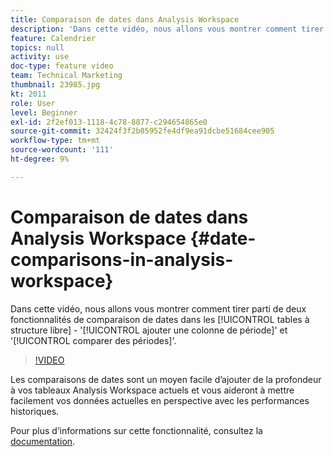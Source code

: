 ```yaml
---
title: Comparaison de dates dans Analysis Workspace
description: 'Dans cette vidéo, nous allons vous montrer comment tirer parti de deux fonctions de comparaison de dates dans les tableaux à structure libre : "ajouter une colonne de période" et "comparer des périodes".'
feature: Calendrier
topics: null
activity: use
doc-type: feature video
team: Technical Marketing
thumbnail: 23985.jpg
kt: 2011
role: User
level: Beginner
exl-id: 2f2ef013-1118-4c78-8877-c294654865e0
source-git-commit: 32424f3f2b05952fe4df9ea91dcbe51684cee905
workflow-type: tm+mt
source-wordcount: '111'
ht-degree: 9%

---
```


# Comparaison de dates dans Analysis Workspace {#date-comparisons-in-analysis-workspace}

Dans cette vidéo, nous allons vous montrer comment tirer parti de deux fonctionnalités de comparaison de dates dans les [!UICONTROL tables à structure libre] - &#39;[!UICONTROL ajouter une colonne de période]&#39; et &#39;[!UICONTROL comparer des périodes]&#39;.

>[!VIDEO](https://video.tv.adobe.com/v/23985/?quality=12)

Les comparaisons de dates sont un moyen facile d’ajouter de la profondeur à vos tableaux Analysis Workspace actuels et vous aideront à mettre facilement vos données actuelles en perspective avec les performances historiques.

Pour plus d’informations sur cette fonctionnalité, consultez la [documentation](https://marketing.adobe.com/resources/help/en_US/analytics/analysis-workspace/time_comparison.html).
